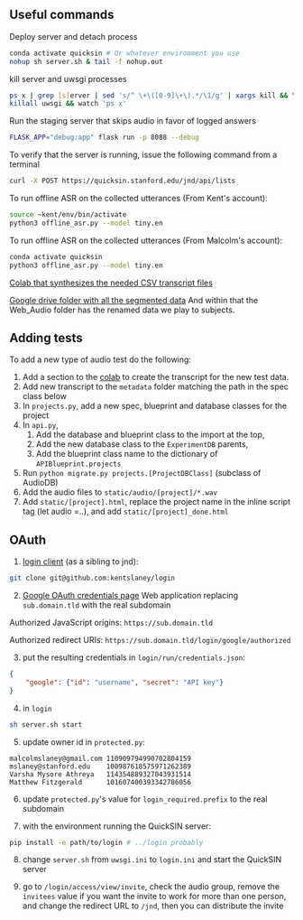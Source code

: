 ## Useful commands
Deploy server and detach process
```bash
conda activate quicksin # Or whatever environment you use
nohup sh server.sh & tail -f nohup.out
```
kill server and uwsgi processes
```bash
ps x | grep [s]erver | sed 's/^ \+\([0-9]\+\).*/\1/g' | xargs kill && \
killall uwsgi && watch 'ps x'
```
Run the staging server that skips audio in favor of logged answers
```bash
FLASK_APP="debug:app" flask run -p 8088 --debug
```

To verify that the server is running, issue the following command from a terminal
```bash
curl -X POST https://quicksin.stanford.edu/jnd/api/lists
```

To run offline ASR on the collected utterances (From Kent's account):
```bash
source ~kent/env/bin/activate
python3 offline_asr.py --model tiny.en
```

To run offline ASR on the collected utterances (From Malcolm's account):
```bash
conda activate quicksin
python3 offline_asr.py --model tiny.en
```

[Colab that synthesizes the needed CSV transcript files](
https://colab.research.google.com/drive/1EOPHV74jawtxrZSQh94Dp5AFAGFt0Pkn?usp=sharing)

[Google drive folder with all the segmented data](
https://drive.google.com/drive/folders/1XfQn3eAjBY6h9Q7wruck7zqJVS7cCEQG)
And within that the Web_Audio folder has the renamed data we play to subjects.

## Adding tests
To add a new type of audio test do the following:
1. Add a section to the [colab](https://colab.research.google.com/drive/1EOPHV74jawtxrZSQh94Dp5AFAGFt0Pkn?usp=sharing) to create the transcript for the new test data.
1. Add new transcript to the `metadata` folder matching the path in the spec class below
2. In `projects.py`, add a new spec, blueprint and database classes for the project
3. In `api.py`, 
    1. Add the database and blueprint class to the import at the top, 
    2. Add the new database class to the `ExperimentDB` parents,
    3. Add the blueprint class name to the dictionary of `APIBlueprint.projects`
4. Run `python migrate.py projects.[ProjectDBClass]` (subclass of AudioDB)
5. Add the audio files to `static/audio/[project]/*.wav`
6. Add `static/[project].html`, replace the project name in the inline script tag (let audio =..), and add `static/[project]_done.html`

## OAuth
1) [login client](https://github.com/kentslaney/login/) (as a sibling to jnd):
```bash
git clone git@github.com:kentslaney/login
```

2) [Google OAuth credentials page](
https://console.cloud.google.com/apis/credentials) Web application replacing
`sub.domain.tld` with the real subdomain

Authorized JavaScript origins: `https://sub.domain.tld`

Authorized redirect URIs: `https://sub.domain.tld/login/google/authorized`

3) put the resulting credentials in `login/run/credentials.json`:
```json
{
    "google": {"id": "username", "secret": "API key"}
}
```

4) in `login`
```bash
sh server.sh start
```

5) update owner id in `protected.py`:
```
malcolmslaney@gmail.com 110909794990702804159
mslaney@stanford.edu    100987618575971262389
Varsha Mysore Athreya   114354889327043931514
Matthew Fitzgerald      101607400393342786056
```

6) update `protected.py`'s value for `login_required.prefix` to the real
subdomain

7) with the environment running the QuickSIN server:
```bash
pip install -e path/to/login # ../login probably
```

8) change `server.sh` from `uwsgi.ini` to `login.ini` and start the QuickSIN
server

9) go to `/login/access/view/invite`, check the audio group, remove the
`invitees` value if you want the invite to work for more than one person,
and change the redirect URL to `/jnd`, then you can distribute the invite